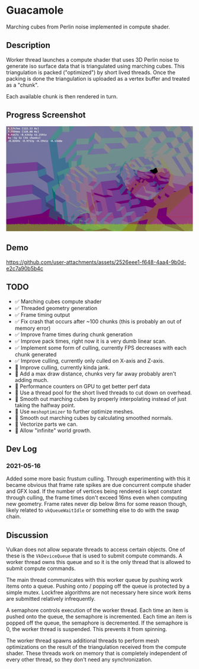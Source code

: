# Guacamole

Marching cubes from Perlin noise implemented in compute shader.

## Description

Worker thread launches a compute shader that uses 3D Perlin noise to generate iso surface data that is triangulated using marching cubes.
This triangulation is packed ("optimized") by short lived threads.
Once the packing is done the triangulation is uploaded as a vertex buffer and treated as a "chunk".

Each available chunk is then rendered in turn.

## Progress Screenshot
![](screenshot.png)

## Demo
https://github.com/user-attachments/assets/2526eee1-f648-4aa4-9b0d-e2c7a90b5b4c

## TODO
- ✅ Marching cubes compute shader
- ✅ Threaded geometry generation
- ✅ Frame timing output
- ✅ Fix crash that occurs after ~100 chunks (this is probably an out of memory error)
- ✅ Improve frame times during chunk generation
- ✅ Improve pack times, right now it is a very dumb linear scan.
- ✅ Implement some form of culling, currently FPS decreases with each chunk generated
- ✅ Improve culling, currently only culled on X-axis and Z-axis.
- 🔲 Improve culling, currently kinda jank.
- 🔲 Add a max draw distance, chunks very far away probably aren't adding much.
- 🔲 Performance counters on GPU to get better perf data
- 🔲 Use a thread pool for the short lived threads to cut down on overhead.
- 🔲 Smooth out marching cubes by properly interpolating instead of just taking the halfway point.
- 🔲 Use `meshoptimizer` to further optimize meshes.
- 🔲 Smooth out marching cubes by calculating smoothed normals.
- 🔲 Vectorize parts we can.
- 🔲 Allow "infinite" world growth.

## Dev Log

### 2021-05-16
Added some more basic frustum culling.
Through experimenting with this it became obvious that frame rate spikes are due concurrent compute shader and GFX load.
If the number of vertices being rendered is kept constant through culling, the frame times don't exceed 16ms even when computing new geometry.
Frame rates never dip below 8ms for some reason though, likely related to `vkQueueWaitIdle` or something else to do with the swap chain.

## Discussion

Vulkan does not allow separate threads to access certain objects.
One of these is the `VkDeviceQueue` that is used to submit compute commands.
A worker thread owns this queue and so it is the only thread that is allowed to submit compute commands.

The main thread communicates with this worker queue by pushing work items onto a queue.
Pushing onto / popping off the queue is protected by a simple mutex.
Lockfree algorithms are not necessary here since work items are submitted relatively infrequently.

A semaphore controls execution of the worker thread.
Each time an item is pushed onto the queue, the semaphore is incremented.
Each time an item is popped off the queue, the semaphore is decremented.
If the semaphore is 0, the worker thread is suspended.
This prevents it from spinning.

The worker thread spawns additional threads to perform mesh optimizations on the result of the triangulation received from the compute shader.
These threads work on memory that is completely independent of every other thread, so they don't need any synchronization.
